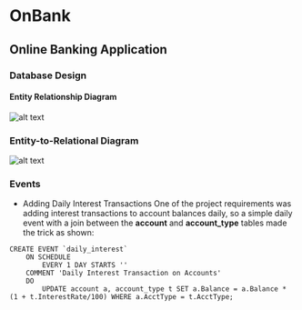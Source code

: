 # OnBank
## Online Banking Application

### Database Design
#### Entity Relationship Diagram
![alt text]("https://raw.githubusercontent.com/Dokany/OnBank/master/Documentation/ER%20Diagram.png" "ER Diagram")

### Entity-to-Relational Diagram
![alt text]("https://raw.githubusercontent.com/Dokany/OnBank/master/Documentation/ER-To-Relational%20Mapping.png" "ER Diagram")

### Events
- Adding Daily Interest Transactions
One of the project requirements was adding interest transactions to account balances daily, so a simple daily event with a join between the **account** and **account_type** tables made the trick as shown:
~~~ mysql
CREATE EVENT `daily_interest`
	ON SCHEDULE
    	EVERY 1 DAY STARTS ''
	COMMENT 'Daily Interest Transaction on Accounts'
    DO 
    	UPDATE account a, account_type t SET a.Balance = a.Balance * (1 + t.InterestRate/100) WHERE a.AcctType = t.AcctType;
~~~
